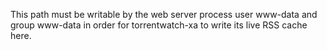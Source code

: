 This path must be writable by the web server process user www-data and group www-data in order for torrentwatch-xa to
write its live RSS cache here.
